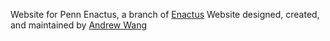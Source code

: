 Website for Penn Enactus, a branch of [Enactus](http://enactus.org/)
Website designed, created, and maintained by [Andrew Wang](www.linkedin.com/in/waandrew/)